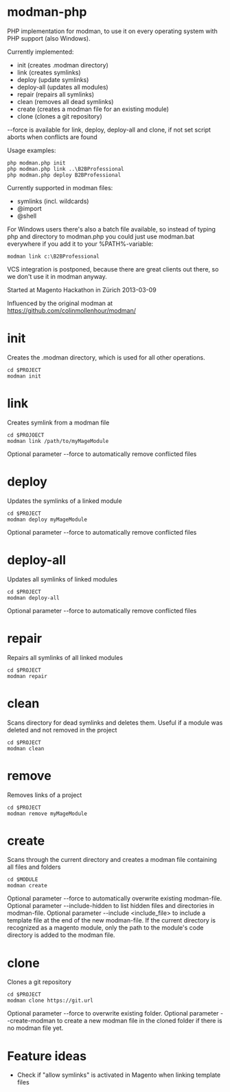 ﻿modman-php
==========

PHP implementation for modman, to use it on every operating system with PHP support (also Windows).

Currently implemented:
 - init (creates .modman directory)
 - link <target> (creates symlinks)
 - deploy <module> (update symlinks)
 - deploy-all (updates all modules)
 - repair (repairs all symlinks)
 - clean (removes all dead symlinks)
 - create (creates a modman file for an existing module)
 - clone (clones a git repository)

 --force is available for link, deploy, deploy-all and clone, if not set script aborts when conflicts are found

Usage examples:

    php modman.php init
    php modman.php link ..\B2BProfessional
    php modman.php deploy B2BProfessional

Currently supported in modman files:
 - symlinks (incl. wildcards)
 - @import
 - @shell

For Windows users there's also a batch file available, so instead of typing php and directory to modman.php you could just use modman.bat everywhere if you add it to your %PATH%-variable:

    modman link c:\B2BProfessional


VCS integration is postponed, because there are great clients out there, so we don't use it in modman anyway.


Started at Magento Hackathon in Zürich 2013-03-09


Influenced by the original modman at https://github.com/colinmollenhour/modman/


init
====

Creates the .modman directory, which is used for all other operations.

    cd $PROJECT
    modman init

link
====

Creates symlink from a modman file

    cd $PROJOECT
    modman link /path/to/myMageModule

Optional parameter --force to automatically remove conflicted files

deploy
======

Updates the symlinks of a linked module

    cd $PROJECT
    modman deploy myMageModule

Optional parameter --force to automatically remove conflicted files

deploy-all
==========

Updates all symlinks of linked modules

    cd $PROJECT
    modman deploy-all

Optional parameter --force to automatically remove conflicted files

repair
======

Repairs all symlinks of all linked modules

    cd $PROJECT
    modman repair

clean
=====

Scans directory for dead symlinks and deletes them. Useful if a module was deleted and not removed in the project

    cd $PROJECT
    modman clean

remove
======

Removes links of a project

    cd $PROJECT
    modman remove myMageModule

create
======

Scans through the current directory and creates a modman file containing all files and folders

    cd $MODULE
    modman create
	
	
Optional parameter --force to automatically overwrite existing modman-file.
Optional parameter --include-hidden to list hidden files and directories in modman-file.
Optional parameter --include <include_file> to include a template file at the end of the new modman-file.
If the current directory is recognized as a magento module, only the path to the module's code directory is added to the modman file.

clone
=====

Clones a git repository

    cd $PROJECT
    modman clone https://git.url

Optional parameter --force to overwrite existing folder.
Optional parameter --create-modman to create a new modman file in the cloned folder if there is no modman file yet.

Feature ideas
=============

- Check if "allow symlinks" is activated in Magento when linking template files